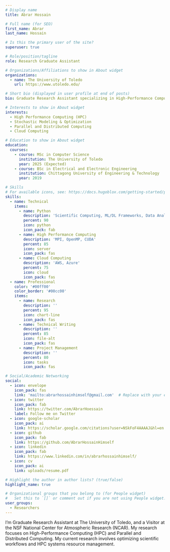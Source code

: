 ```yaml
---
# Display name
title: Abrar Hossain

# Full name (for SEO)
first_name: Abrar
last_name: Hossain

# Is this the primary user of the site?
superuser: true

# Role/position/tagline
role: Research Graduate Assistant

# Organizations/Affiliations to show in About widget
organizations:
  - name: The University of Toledo
    url: https://www.utoledo.edu/

# Short bio (displayed in user profile at end of posts)
bio: Graduate Research Assistant specializing in High-Performance Computing and Stochastic Optimization.

# Interests to show in About widget
interests:
  - High Performance Computing (HPC)
  - Stochastic Modeling & Optimization
  - Parallel and Distributed Computing
  - Cloud Computing

# Education to show in About widget
education:
  courses:
    - course: MSc in Computer Science
      institution: The University of Toledo
      year: 2025 (Expected)
    - course: BSc in Electrical and Electronic Engineering
      institution: Chittagong University of Engineering & Technology
      year: 2019

# Skills
# For available icons, see: https://docs.hugoblox.com/getting-started/page-builder/#icons
skills:
  - name: Technical
    items:
      - name: Python
        description: 'Scientific Computing, ML/DL Frameworks, Data Analysis'
        percent: 90
        icon: python
        icon_pack: fab
      - name: High Performance Computing
        description: 'MPI, OpenMP, CUDA'
        percent: 85
        icon: server
        icon_pack: fas
      - name: Cloud Computing
        description: 'AWS, Azure'
        percent: 75
        icon: cloud
        icon_pack: fas
  - name: Professional
    color: '#00ff00'
    color_border: '#00cc00'
    items:
      - name: Research
        description: ''
        percent: 95
        icon: chart-line
        icon_pack: fas
      - name: Technical Writing
        description: ''
        percent: 85
        icon: file-alt
        icon_pack: fas
      - name: Project Management
        description: ''
        percent: 80
        icon: tasks
        icon_pack: fas

# Social/Academic Networking
social:
  - icon: envelope
    icon_pack: fas
    link: 'mailto:abrarhossainhimself@gmail.com'  # Replace with your email
  - icon: twitter
    icon_pack: fab
    link: https://twitter.com/AbrarHoessain
    label: Follow me on Twitter
  - icon: google-scholar
    icon_pack: ai
    link: https://scholar.google.com/citations?user=NSkFoF4AAAAJ&hl=en
  - icon: github
    icon_pack: fab
    link: https://github.com/AbrarHossainHimself
  - icon: linkedin
    icon_pack: fab
    link: https://www.linkedin.com/in/abrarhossainhimself/
  - icon: cv
    icon_pack: ai
    link: uploads/resume.pdf

# Highlight the author in author lists? (true/false)
highlight_name: true

# Organizational groups that you belong to (for People widget)
#   Set this to `[]` or comment out if you are not using People widget.
user_groups:
  - Researchers
---
```


I’m Graduate Research Assistant at The University of Toledo, and a Visitor at the NSF National Center for Atmospheric Research (NCAR). My research focuses on High-Performance Computing (HPC) and  Parallel and Distributed Computing. My current research involves optimizing scientific workflows and HPC systems resource management. 
